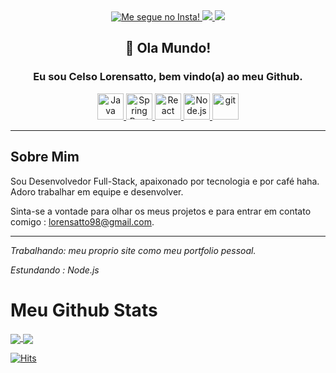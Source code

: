 <div align="center">

<div>
    <a href="https://www.instagram.com/c.lorensatto99/">
        <img alt="Me segue no Insta!" src="https://img.icons8.com/fluency/48/000000/instagram-new.png"/>
    </a>
    <a href="https://www.linkedin.com/in/celso-lorensatto/">
        <img src="https://img.icons8.com/color/48/000000/linkedin.png"/>
    </a>
    <a href="https://twitter.com/Lorensatto99">
        <img src="https://img.icons8.com/fluency/48/000000/twitter.png"/>
    </a>
</div>

## 🤙 Ola Mundo!
### Eu sou Celso Lorensatto, bem vindo(a) ao meu Github.
<div>

<a href="https://www.java.com" >
    <img  alt="Java" height ="42px" src="https://raw.githubusercontent.com/rahul-jha98/github_readme_icons/main/language_and_tools/square/java/java.svg">
</a>
<a href="https://start.spring.io/">
    <img  alt="Spring Boot" src="https://cdn.freebiesupply.com/logos/large/2x/spring-3-logo-svg-vector.svg" width="42px">
</a>

<a href="https://reactjs.org/" >
    <img  alt="React" height ="42px" src="https://raw.githubusercontent.com/rahul-jha98/github_readme_icons/main/language_and_tools/square/react/react.svg">
</a>
<a href="https://nodejs.org" >
    <img  alt="Node.js" height ="42px" src="https://raw.githubusercontent.com/rahul-jha98/github_readme_icons/main/language_and_tools/square/node/node.svg">
</a>
<a href="https://git-scm.com/" > 
    <img src="https://raw.githubusercontent.com/rahul-jha98/github_readme_icons/main/language_and_tools/square/git-scm/git-scm.svg"  alt="git" height='42px'/>
</a>


</div>

</div>

___
## Sobre Mim 

Sou Desenvolvedor Full-Stack, apaixonado por tecnologia e por café haha. Adoro trabalhar em equipe e desenvolver.

Sinta-se a vontade para olhar os meus projetos e para entrar em contato comigo : lorensatto98@gmail.com.
___

<i>
   Trabalhando: meu proprio site como meu portfolio pessoal.

   Estundando : Node.js
</i>

# Meu Github Stats

<a href="https://github.com/lorensatto99/github-readme-stats">
    <img align="center" src="https://github-readme-stats.vercel.app/api?username=lorensatto99&theme=merko&locale=pt-br&hide_title=true&show_icons=true&hide_border=true" />
</a>
<a href="https://github.com/lorensatto99/github-readme-stats">
    <img align="center" src="https://github-readme-stats.vercel.app/api/top-langs/?username=lorensatto99&locale=pt-br&theme=merko&hide_border=true&layout=compact" />
</a>

[![Hits](https://hits.seeyoufarm.com/api/count/incr/badge.svg?url=https%3A%2F%2Fgithub.com%2FLorensatto99%2FLorensatto99&count_bg=%23DF7C26&title_bg=%23513E2E&icon=googlepodcasts.svg&icon_color=%23FFFFFF&title=hits&edge_flat=false)](https://hits.seeyoufarm.com)
